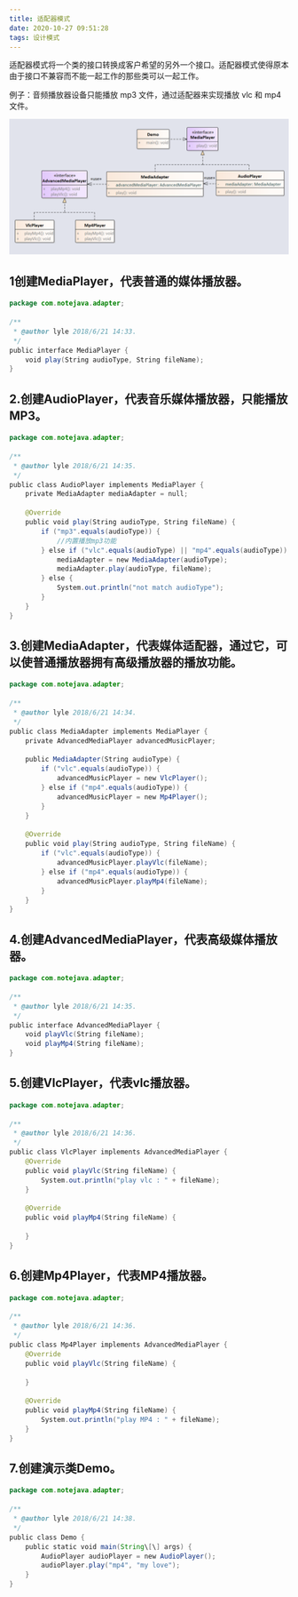 ```yaml
---
title: 适配器模式
date: 2020-10-27 09:51:28
tags: 设计模式
---
```

适配器模式将一个类的接口转换成客户希望的另外一个接口。适配器模式使得原本由于接口不兼容而不能一起工作的那些类可以一起工作。

例子：音频播放器设备只能播放 mp3 文件，通过适配器来实现播放 vlc 和 mp4 文件。

![adapter.jpg](./适配器模式/151526_024871_adapter.jpg)

<!-- more -->

## 1创建MediaPlayer，代表普通的媒体播放器。

```java
package com.notejava.adapter;

/**
 * @author lyle 2018/6/21 14:33.
 */
public interface MediaPlayer {
    void play(String audioType, String fileName);
}
```

## 2.创建AudioPlayer，代表音乐媒体播放器，只能播放MP3。

```java
package com.notejava.adapter;

/**
 * @author lyle 2018/6/21 14:35.
 */
public class AudioPlayer implements MediaPlayer {
    private MediaAdapter mediaAdapter = null;

    @Override
    public void play(String audioType, String fileName) {
        if ("mp3".equals(audioType)) {
            //内置播放mp3功能
        } else if ("vlc".equals(audioType) || "mp4".equals(audioType)) {
            mediaAdapter = new MediaAdapter(audioType);
            mediaAdapter.play(audioType, fileName);
        } else {
            System.out.println("not match audioType");
        }
    }
}
```

## 3.创建MediaAdapter，代表媒体适配器，通过它，可以使普通播放器拥有高级播放器的播放功能。

```java
package com.notejava.adapter;

/**
 * @author lyle 2018/6/21 14:34.
 */
public class MediaAdapter implements MediaPlayer {
    private AdvancedMediaPlayer advancedMusicPlayer;

    public MediaAdapter(String audioType) {
        if ("vlc".equals(audioType)) {
            advancedMusicPlayer = new VlcPlayer();
        } else if ("mp4".equals(audioType)) {
            advancedMusicPlayer = new Mp4Player();
        }
    }

    @Override
    public void play(String audioType, String fileName) {
        if ("vlc".equals(audioType)) {
            advancedMusicPlayer.playVlc(fileName);
        } else if ("mp4".equals(audioType)) {
            advancedMusicPlayer.playMp4(fileName);
        }
    }
}
```

## 4.创建AdvancedMediaPlayer，代表高级媒体播放器。

```java
package com.notejava.adapter;

/**
 * @author lyle 2018/6/21 14:35.
 */
public interface AdvancedMediaPlayer {
    void playVlc(String fileName);
    void playMp4(String fileName);
}
```

## 5.创建VlcPlayer，代表vlc播放器。

```java
package com.notejava.adapter;

/**
 * @author lyle 2018/6/21 14:36.
 */
public class VlcPlayer implements AdvancedMediaPlayer {
    @Override
    public void playVlc(String fileName) {
        System.out.println("play vlc : " + fileName);
    }

    @Override
    public void playMp4(String fileName) {

    }
}
```

## 6.创建Mp4Player，代表MP4播放器。

```java
package com.notejava.adapter;

/**
 * @author lyle 2018/6/21 14:36.
 */
public class Mp4Player implements AdvancedMediaPlayer {
    @Override
    public void playVlc(String fileName) {

    }

    @Override
    public void playMp4(String fileName) {
        System.out.println("play MP4 : " + fileName);
    }
}
```

## 7.创建演示类Demo。

```java
package com.notejava.adapter;

/**
 * @author lyle 2018/6/21 14:38.
 */
public class Demo {
    public static void main(String\[\] args) {
        AudioPlayer audioPlayer = new AudioPlayer();
        audioPlayer.play("mp4", "my love");
    }
}
```